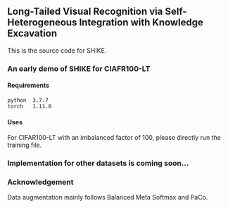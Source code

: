 ## Long-Tailed Visual Recognition via Self-Heterogeneous Integration with Knowledge Excavation

This is the source code for SHIKE.

### An early demo of SHIKE for CIAFR100-LT

#### Requirements
```
python  3.7.7
torch   1.11.0
```

#### Uses
For CIFAR100-LT with an imbalanced factor of 100, please directly run the training file.

### Implementation for other datasets is coming soon...

### Acknowledgement
Data augmentation mainly follows Balanced Meta Softmax and PaCo.
